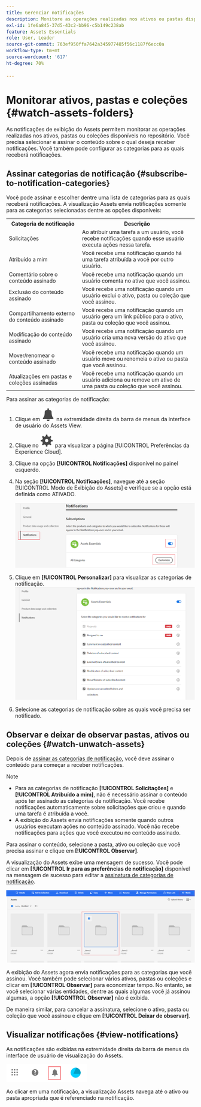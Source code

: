 ```yaml
---
title: Gerenciar notificações
description: Monitore as operações realizadas nos ativos ou pastas disponíveis no repositório usando as notificações de exibição do Assets.
exl-id: 1fe6a845-37d5-43c2-bb96-c5b149c238ab
feature: Assets Essentials
role: User, Leader
source-git-commit: 763ef950ffa7642a345977485f56c1187f6ecc0a
workflow-type: tm+mt
source-wordcount: '617'
ht-degree: 70%

---
```


# Monitorar ativos, pastas e coleções {#watch-assets-folders}

As notificações de exibição do Assets permitem monitorar as operações realizadas nos ativos, pastas ou coleções disponíveis no repositório. Você precisa selecionar e assinar o conteúdo sobre o qual deseja receber notificações. Você também pode configurar as categorias para as quais receberá notificações.

## Assinar categorias de notificação {#subscribe-to-notification-categories}

Você pode assinar e escolher dentre uma lista de categorias para as quais receberá notificações. A visualização Assets envia notificações somente para as categorias selecionadas dentre as opções disponíveis:

<table>
    <tbody>
     <tr>
      <th><strong>Categoria de notificação</strong></th>
      <th><strong>Descrição</strong></th>
     </tr>
     <tr>
      <td>Solicitações</td>
      <td>Ao atribuir uma tarefa a um usuário, você recebe notificações quando esse usuário executa ações nessa tarefa.</td>
     </tr>
     <tr>
      <td>Atribuído a mim</td>
      <td>Você recebe uma notificação quando há uma tarefa atribuída a você por outro usuário.</td>
     </tr>
     <tr>
      <td>Comentário sobre o conteúdo assinado</td>
      <td>Você recebe uma notificação quando um usuário comenta no ativo que você assinou.</td>
     </tr>
     <tr>
      <td>Exclusão do conteúdo assinado</td>
      <td>Você recebe uma notificação quando um usuário exclui o ativo, pasta ou coleção que você assinou.</td>
     </tr>
     <tr>
      <td>Compartilhamento externo do conteúdo assinado</td>
      <td>Você recebe uma notificação quando um usuário gera um link público para o ativo, pasta ou coleção que você assinou.</td>
     </tr>
     <tr>
      <td>Modificação do conteúdo assinado</td>
      <td>Você recebe uma notificação quando um usuário cria uma nova versão do ativo que você assinou.</td>
     </tr>
     <tr>
      <td>Mover/renomear o conteúdo assinado</td>
      <td>Você recebe uma notificação quando um usuário move ou renomeia o ativo ou pasta que você assinou.</td>
     </tr>
     <tr>
      <td>Atualizações em pastas e coleções assinadas</td>
      <td>Você recebe uma notificação quando um usuário adiciona ou remove um ativo de uma pasta ou coleção que você assinou.</td>
     </tr>    
    </tbody>
   </table>

Para assinar as categorias de notificação:

1. Clique em ![ícone de sino](assets/bell-icon.svg) na extremidade direita da barra de menus da interface de usuário do Assets View.

1. Clique no ![ícone de configurações](assets/settings-icon.svg) para visualizar a página [!UICONTROL Preferências da Experience Cloud].

1. Clique na opção **[!UICONTROL Notificações]** disponível no painel esquerdo.

1. Na seção **[!UICONTROL Notificações]**, navegue até a seção [!UICONTROL Modo de Exibição do Assets] e verifique se a opção está definida como ATIVADO.

   ![Notificações no modo de exibição Assets](assets/enable-notifications.png)

1. Clique em **[!UICONTROL Personalizar]** para visualizar as categorias de notificação.
   ![Notificações no modo de exibição Assets](assets/enable-notification-categories.png)

1. Selecione as categorias de notificação sobre as quais você precisa ser notificado.

## Observar e deixar de observar pastas, ativos ou coleções {#watch-unwatch-assets}

Depois de [assinar as categorias de notificação](#subscribe-to-notification-categories), você deve assinar o conteúdo para começar a receber notificações.

>[!NOTE]
>
>* Para as categorias de notificação **[!UICONTROL Solicitações]** e **[!UICONTROL Atribuído a mim]**, não é necessário assinar o conteúdo após ter assinado as categorias de notificação. Você recebe notificações automaticamente sobre solicitações que criou e quando uma tarefa é atribuída a você.
>* A exibição do Assets envia notificações somente quando outros usuários executam ações no conteúdo assinado. Você não recebe notificações para ações que você executou no conteúdo assinado.

Para assinar o conteúdo, selecione a pasta, ativo ou coleção que você precisa assinar e clique em **[!UICONTROL Observar]**.

A visualização do Assets exibe uma mensagem de sucesso. Você pode clicar em **[!UICONTROL Ir para as preferências de notificação]** disponível na mensagem de sucesso para editar a [assinatura de categorias de notificação](#subscribe-to-notification-categories).

![Notificações no modo de exibição Assets](assets/watch-assets.png)

A exibição do Assets agora envia notificações para as categorias que você assinou. Você também pode selecionar vários ativos, pastas ou coleções e clicar em **[!UICONTROL Observar]** para economizar tempo. No entanto, se você selecionar várias entidades, dentre as quais algumas você já assinou algumas, a opção **[!UICONTROL Observar]** não é exibida.

De maneira similar, para cancelar a assinatura, selecione o ativo, pasta ou coleção que você assinou e clique em **[!UICONTROL Deixar de observar]**.

## Visualizar notificações {#view-notifications}

As notificações são exibidas na extremidade direita da barra de menus da interface de usuário de visualização do Assets.

![Notificações no modo de exibição Assets](assets/notifications-assets-essentials.png)

Ao clicar em uma notificação, a visualização Assets navega até o ativo ou pasta apropriada que é referenciado na notificação.
